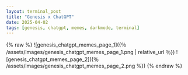 ```yaml
---
layout: terminal_post
title: "Genesis x ChatGPT"
date: 2025-04-02
tags: [genesis, chatgpt, memes, darkmode, terminal]
---
```



{% raw %}
![genesis_chatgpt_memes_page_1]({％ /assets/images/genesis_chatgpt_memes_page_1.png | relative_url ％})
![genesis_chatgpt_memes_page_2]({％ /assets/images/genesis_chatgpt_memes_page_2.png %})
{% endraw %}